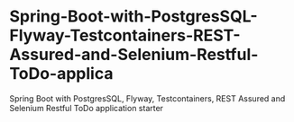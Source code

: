 # Spring-Boot-with-PostgresSQL-Flyway-Testcontainers-REST-Assured-and-Selenium-Restful-ToDo-applica
Spring Boot with PostgresSQL, Flyway, Testcontainers, REST Assured and Selenium Restful ToDo application starter
